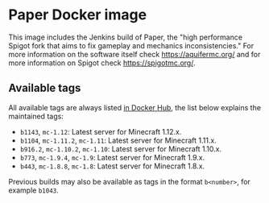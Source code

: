# Paper Docker image

This image includes the Jenkins build of Paper, the "high performance Spigot fork that aims to fix gameplay and mechanics inconsistencies." For more information on the software itself check https://aquifermc.org/ and for more information on Spigot check https://spigotmc.org/.

## Available tags

All available tags are always listed [in Docker Hub](https://hub.docker.com/r/icedream/paper/tags), the list below explains the maintained tags:

- `b1143`, `mc-1.12`: Latest server for Minecraft 1.12.x.
- `b1104`, `mc-1.11.2`, `mc-1.11`: Latest server for Minecraft 1.11.x.
- `b916.2`, `mc-1.10.2`, `mc-1.10`: Latest server for Minecraft 1.10.x.
- `b773`, `mc-1.9.4`, `mc-1.9`: Latest server for Minecraft 1.9.x.
- `b443`, `mc-1.8.8`, `mc-1.8`: Latest server for Minecraft 1.8.x.

Previous builds may also be available as tags in the format `b<number>`, for
example `b1043`.
